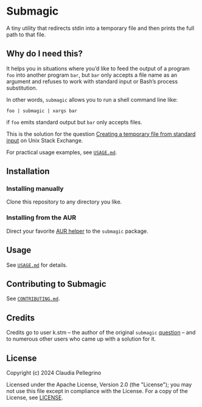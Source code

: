 # Submagic

A tiny utility that redirects stdin into a temporary file and then
prints the full path to that file.

## Why do I need this?

It helps you in situations where you’d like to feed the output of a
program `foo` into another program `bar`, but `bar` only accepts a
file name as an argument and refuses to work with standard input or
Bash’s process substitution.

In other words, `submagic` allows you to run a shell command line like:

```shell
foo | submagic | xargs bar
```

if `foo` emits standard output but `bar` only accepts files.

This is the solution for the question
[Creating a temporary file from standard input](https://unix.stackexchange.com/q/495254)
on Unix Stack Exchange.

For practical usage examples, see
[`USAGE.md`](https://github.com/claui/submagic/blob/main/USAGE.md).

## Installation

### Installing manually

Clone this repository to any directory you like.

### Installing from the AUR

Direct your favorite
[AUR helper](https://wiki.archlinux.org/title/AUR_helpers) to the
`submagic` package.

## Usage

See [`USAGE.md`](https://github.com/claui/submagic/blob/main/USAGE.md) for details.

## Contributing to Submagic

See [`CONTRIBUTING.md`](https://github.com/claui/submagic/blob/main/CONTRIBUTING.md).

## Credits

Credits go to user k.stm – the author of the original `submagic`
[question](https://unix.stackexchange.com/q/495254) – and to numerous
other users who came up with a solution for it.

## License

Copyright (c) 2024 Claudia Pellegrino

Licensed under the Apache License, Version 2.0 (the "License");
you may not use this file except in compliance with the License.
For a copy of the License, see [LICENSE](LICENSE).
